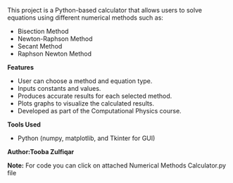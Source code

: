 This project is a Python-based calculator that allows users to solve equations using different numerical methods such as:
- Bisection Method  
- Newton-Raphson Method  
- Secant Method  
- Raphson Newton Method

**Features**
- User can choose a method and equation type.
- Inputs constants and values.
- Produces accurate results for each selected method.
- Plots graphs to visualize the calculated results.
- Developed as part of the Computational Physics course.

**Tools Used**
- Python (numpy, matplotlib, and Tkinter for GUI)

**Author:Tooba Zulfiqar**

**Note:** For code you can click on attached Numerical Methods Calculator.py file
